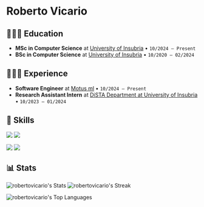 # Roberto Vicario

## 👨🏻‍🎓 Education

- **MSc in Computer Science** at <a href="https://www.uninsubria.it" target="_blank">University of Insubria</a> • `10/2024 – Present`
- **BSc in Computer Science** at <a href="https://www.uninsubria.it" target="_blank">University of Insubria</a> • `10/2020 – 02/2024`

## 👨🏻‍💻 Experience

- **Software Engineer** at <a href="https://www.motusml.com" target="_blank">Motus ml</a> • `10/2024 – Present`
- **Research Assistant Intern** at <a href="https://www.uninsubria.it" target="_blank">DiSTA Department at University of Insubria</a> • `10/2023 – 01/2024`

## 🚀 Skills

![](https://go-skill-icons.vercel.app/api/icons?i=java,cpp,python,r,javascript,php&perline=6&theme=light)
![](https://go-skill-icons.vercel.app/api/icons?i=html,css,bootstrap,figma,spring,flask&perline=6&theme=light)

![](https://go-skill-icons.vercel.app/api/icons?i=linux,bash,git,docker,kubernetes,aws&perline=6&theme=light)
![](https://go-skill-icons.vercel.app/api/icons?i=numpy,pandas,seaborn,matplotlib,scikitlearn,tensorflow&perline=6&theme=light)

## 📊 Stats

![robertovicario's Stats](https://github-readme-stats.vercel.app/api?username=robertovicario&theme=dark&show_icons=true&hide_border=false&count_private=true)
![robertovicario's Streak](https://github-readme-streak-stats.herokuapp.com/?user=robertovicario&theme=dark&hide_border=false)

![robertovicario's Top Languages](https://github-readme-stats.vercel.app/api/top-langs/?username=robertovicario&theme=dark&show_icons=true&hide_border=false&layout=compact)
